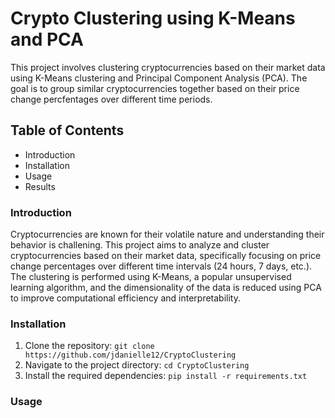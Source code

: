 # Crypto Clustering using K-Means and PCA

This project involves clustering cryptocurrencies based on their market data using K-Means clustering and Principal Component Analysis (PCA). The goal is to group similar cryptocurrencies together based on their price change percfentages over different time periods. 

## Table of Contents
* Introduction
* Installation
* Usage 
* Results

### Introduction
Cryptocurrencies are known for their volatile nature and understanding their behavior is challening. This project aims to analyze and cluster cryptocurrencies based on their market data, specifically focusing on price change percentages over different time intervals (24 hours, 7 days, etc.). The clustering is performed using K-Means, a popular unsupervised learning algorithm, and the dimensionality of the data is reduced using PCA to improve computational efficiency and interpretability.

### Installation
1. Clone the repository:
`git clone https://github.com/jdanielle12/CryptoClustering`
2. Navigate to the project directory:
`cd CryptoClustering`
3. Install the required dependencies:
`pip install -r requirements.txt`

### Usage

